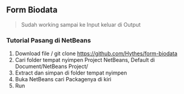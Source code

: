 ## Form Biodata
>Sudah working sampai ke Input keluar di Output

### Tutorial Pasang di NetBeans

1. Download file / git clone https://github.com/Hythes/form-biodata
2. Cari folder tempat nyimpen Project NetBeans, Default di Document/NetBeans Project/
3. Extract dan simpan di folder tempat nyimpen
4. Buka NetBeans cari Packagenya di kiri
5. Run


